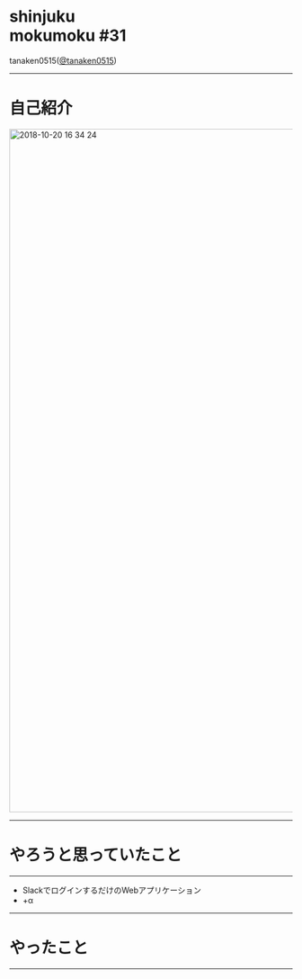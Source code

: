 # shinjuku<br>mokumoku #31

tanaken0515([@tanaken0515](https://twitter.com/tanaken0515))

---

# 自己紹介

<img width="1215" alt="2018-10-20 16 34 24" src="https://user-images.githubusercontent.com/26683960/47252844-2407d780-d486-11e8-9a52-bd3789628865.png">

---

# やろうと思っていたこと

---

- SlackでログインするだけのWebアプリケーション
- +α

--- 

# やったこと

---
